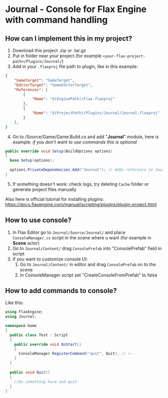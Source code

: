 # Journal - Console for Flax Engine with command handling

## How can I implement this in my project?
1. Download this project .zip or .tar.gz
2. Put in folder near your project (for example `<your-flax-project-path>/Plugins/Journal/`)
3. Add in your `.flaxproj` file path to plugin, like in this example:
```json
{
	"GameTarget": "GameTarget",
	"EditorTarget": "GameEditorTarget",
	"References": [
		{
			"Name": "$(EnginePath)/Flax.flaxproj"
		},
		{
			"Name": "$(ProjectPath)/Plugins/Journal/Journal.flaxproj"
		}
	],
}
```
4. Go to <your-flax-project-path>/Source/Game/Game.Build.cs and add "**Journal**" module, here is example: *if you don't want to use commands this is optional*
```cs
public override void Setup(BuildOptions options)
{
  base.Setup(options);
  
  options.PrivateDependencies.Add("Journal"); // Adds reference to Journal types
}
```
5. If something doesn't work: check logs, try deleting `Cache` folder or generate project files manually
  
Also here is official tutorial for installing plugins: https://docs.flaxengine.com/manual/scripting/plugins/plugin-project.html
  
## How to use console?
1. In Flax Editor go to `Journal/Source/Journal/` and place `ConsoleManager.cs` script in the scene where u want (for example in **Scene** actor)
2. Go to `Journal/Content/` drag `ConsolePrefab` into "ConsolePrefab" field in script
3. If you want to customize console UI:
   1. Go to `Journal/Content/` in editor and drag `ConsolePrefab` on to the scene
   2. In ConsoleManager script set "CreateConsoleFromPrefab" to false
  
## How to add commands to console?
Like this:
```cs
using FlaxEngine;
using Journal;

namespace Game
{
  public class Test : Script 
  {
    public override void OnStart() 
    {
      ConsoleManager.RegisterCommand("quit", Quit); // <---
    }
  }
  
  public void Quit()
  {
    //Do something here and quit
  }
}
```
